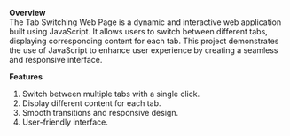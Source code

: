 **Overview**<br>
The Tab Switching Web Page is a dynamic and interactive web application built using JavaScript. It allows users to switch between different tabs, displaying corresponding content for each tab. This project demonstrates the use of JavaScript to enhance user experience by creating a seamless and responsive interface.

**Features**
1. Switch between multiple tabs with a single click.
2. Display different content for each tab.
3. Smooth transitions and responsive design.
4. User-friendly interface.
